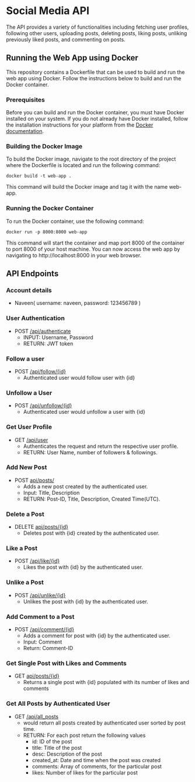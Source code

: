 # Social Media API

The API provides a variety of functionalities including fetching user profiles, following other users, uploading posts, deleting posts, liking posts, unliking previously liked posts, and commenting on posts.

## Running the Web App using Docker
This repository contains a Dockerfile that can be used to build and run the web app using Docker. Follow the instructions below to build and run the Docker container.

### Prerequisites
Before you can build and run the Docker container, you must have Docker installed on your system. If you do not already have Docker installed, follow the installation instructions for your platform from the [Docker documentation](https://docs.docker.com/get-docker/).

### Building the Docker Image
To build the Docker image, navigate to the root directory of the project where the Dockerfile is located and run the following command:

```
docker build -t web-app .
```

This command will build the Docker image and tag it with the name web-app.

### Running the Docker Container
To run the Docker container, use the following command:

```
docker run -p 8000:8000 web-app
```

This command will start the container and map port 8000 of the container to port 8000 of your host machine. You can now access the web app by navigating to http://localhost:8000 in your web browser.


## API Endpoints
### Account details
- Naveen( username: naveen, password: 123456789 )

### User Authentication
- POST [/api/authenticate](https://social-media-api-tm6v.onrender.com/api/authenticate)
  - INPUT: Username, Password
  - RETURN: JWT token

### Follow a user
- POST [/api/follow/{id}](https://social-media-api-tm6v.onrender.com/api/follow/0)
    - Authenticated user would follow user with {id}

### Unfollow a User
- POST [/api/unfollow/{id}](https://social-media-api-tm6v.onrender.com/api/unfollow/0) 
    - Authenticated user would unfollow a user with {id}
      
### Get User Profile
- GET [/api/user](https://social-media-api-tm6v.onrender.com/api/user) 
    - Authenticates the request and return the respective user profile.
    - RETURN: User Name, number of followers & followings.
 
### Add New Post
- POST [api/posts/](https://social-media-api-tm6v.onrender.com/api/posts/) 
    - Adds a new post created by the authenticated user.
    - Input: Title, Description
    - RETURN: Post-ID, Title, Description, Created Time(UTC).
    
### Delete a Post
- DELETE [api/posts/{id}](https://social-media-api-tm6v.onrender.com/api/posts/0) 
    - Deletes post with {id} created by the authenticated user.
      
### Like a Post
- POST [/api/like/{id}](https://social-media-api-tm6v.onrender.com/api/like/0) 
    - Likes the post with {id} by the authenticated user.
  
### Unlike a Post
- POST [/api/unlike/{id}](https://social-media-api-tm6v.onrender.com/api/unlike/0) 
    - Unlikes the post with {id} by the authenticated user.
      
### Add Comment to a Post
- POST [/api/comment/{id}](https://social-media-api-tm6v.onrender.com/api/comment/0) 
    - Adds a comment for post with {id} by the authenticated user.
    - Input: Comment
    - Return: Comment-ID
  
### Get Single Post with Likes and Comments
- GET [api/posts/{id}](https://social-media-api-tm6v.onrender.com/api/posts/1) 
    - Returns a single post with {id} populated with its number of likes and comments
   
### Get All Posts by Authenticated User
 - GET [/api/all_posts](https://social-media-api-tm6v.onrender.com/api/all_posts) 
    - would return all posts created by authenticated user sorted by post time.
    - RETURN: For each post return the following values
      - id: ID of the post 
      - title: Title of the post 
      - desc: Description of the post 
      - created_at: Date and time when the post was created 
      - comments: Array of comments, for the particular post
      - likes: Number of likes for the particular post
